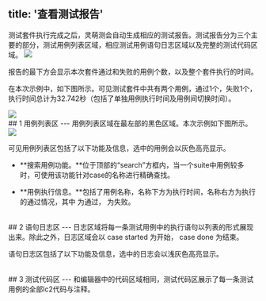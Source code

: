 title: '查看测试报告'
---
测试套件执行完成之后，灵萌测会自动生成相应的测试报告。测试报告分为三个主要的部分，测试用例列表区域，相应测试用例语句日志区域以及完整的测试代码区域。
<img class="large-images" src="/images/guide/report-01.png">

报告的最下方会显示本次套件通过和失败的用例个数，以及整个套件执行的时间。

在本次示例中，如下图所示。可见测试套件中共有两个用例，通过1个，失败1个，执行时间总计为32.742秒（包括了单独用例执行时间及用例间切换时间）。

<img class="long-images" src="/images/guide/report-02.png">

<br/>
## 1 用例列表区
---
用例列表区域在最左部的黑色区域。本次示例如下图所示。

<img src="/images/guide/report-03.png">

可见用例列表区包括了以下功能及信息，选中的用例会以灰色高亮显示。

- **搜索用例功能。**位于顶部的“search”方框内，当一个suite中用例较多时，可使用该功能针对case的名称进行精确查找。

- **用例执行信息。**包括了用例名称，名称下方为执行时间，名称右方为执行的通过情况，其中 <i class="fa fa-check" style="color:green"></i> 为通过， <i class="fa fa-close" style="color:red"></i> 为失败。

<br/>
## 2 语句日志区
---
日志区域将每一条测试用例中的执行语句以列表的形式展现出来。除此之外，日志区域会以 case started 为开始， case done 为结束。

语句日志区包括了以下功能及信息，选中的日志会以浅灰色高亮显示。

<br/>
## 3 测试代码区
---
和编辑器中的代码区域相同，测试代码区展示了每一条测试用例的全部lc2代码与注释。
